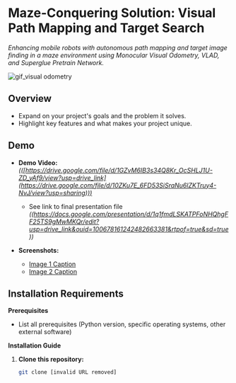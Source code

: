 # **Maze-Conquering Solution: Visual Path Mapping and Target Search** 

*Enhancing mobile robots with autonomous path mapping and target image finding in a maze environment using Monocular Visual Odometry, VLAD, and Superglue Pretrain Network.*

![gif_visual odometry](https://github.com/IJAMUL1/visual_odometry_maze_solution/assets/60096099/436bca6c-7355-481d-854d-89233c8979fc)


## **Overview** 

* Expand on your project's goals and the problem it solves.
* Highlight key features and what makes your project unique.

## **Demo**

* **Demo Video:** *(([https://drive.google.com/file/d/1GZvM6IB3s34Q8Kr_OcSHLJ1U-ZD_yAf9/view?usp=drive_link](https://drive.google.com/file/d/10ZKu7E_6FD53SiSraNu6lZKTruy4-NvJ/view?usp=sharing)))*
   * See link to final presentation file *((https://docs.google.com/presentation/d/1q1fmdLSKATPFoNHQhgFF25TS9gMwMKQr/edit?usp=drive_link&ouid=100678161242482663381&rtpof=true&sd=true))*

* **Screenshots:**
   *  [Image 1 Caption](path/to/image1.png)
   *  [Image 2 Caption](path/to/image2.jpg)

## **Installation Requirements**

**Prerequisites**

* List all prerequisites (Python version, specific operating systems, other external software)

**Installation Guide**

1. **Clone this repository:**
   ```bash
   git clone [invalid URL removed]
